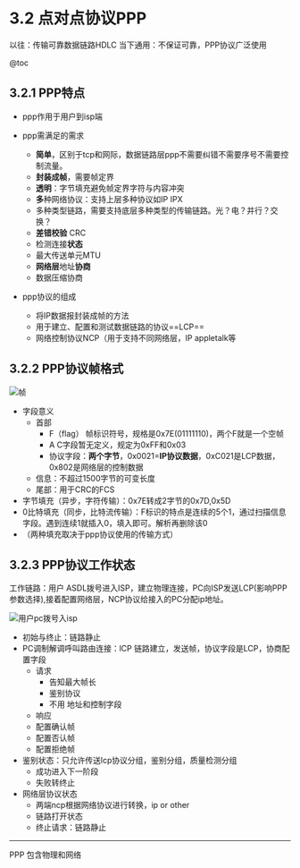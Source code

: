 # 3.2 点对点协议PPP

以往：传输可靠数据链路HDLC
当下通用：不保证可靠，PPP协议广泛使用

@toc

## 3.2.1 PPP特点
* ppp作用于用户到isp端
* ppp需满足的需求
  * **简单**，区别于tcp和网际，数据链路层ppp不需要纠错不需要序号不需要控制流量。 
  * **封装成帧**，需要帧定界
  * **透明**：字节填充避免帧定界字符与内容冲突
  * **多**种网络协议：支持上层多种协议如IP IPX
  * 多种类型链路，需要支持底层多种类型的传输链路。光？电？并行？交换？
  * **差错校验** CRC
  * 检测连接**状态**
  * 最大传送单元MTU
  * **网络层**地址**协商**
  * 数据压缩协商
 
* ppp协议的组成
  * 将IP数据报封装成帧的方法
  * 用于建立、配置和测试数据链路的协议==LCP== 
  * 网络控制协议NCP（用于支持不同网络层，IP appletalk等


## 3.2.2 PPP协议帧格式 
![帧]($resource/%E5%B8%A7.png)
* 字段意义
  * 首部
    * F（flag） 帧标识符号，规格是0x7E(01111110)，两个F就是一个空帧
    * A C字段暂无定义，规定为0xFF和0x03
    * 协议字段：**两个字节**，0x0021=**IP协议数据**，0xC021是LCP数据，0x802是网络层的控制数据 
  * 信息：不超过1500字节的可变长度
  * 尾部：用于CRC的FCS
* 字节填充（异步，字符传输）：0x7E转成2字节的0x7D,0x5D
* 0比特填充（同步，比特流传输）：F标识的特点是连续的5个1，通过扫描信息字段。遇到连续1就插入0，填入即可。解析再删除该0
* （两种填充取决于ppp协议使用的传输方式）

## 3.2.3  PPP协议工作状态

工作链路：用户 ASDL拨号进入ISP，建立物理连接，PC向ISP发送LCP(影响PPP参数选择),接着配置网络层，NCP协议给接入的PC分配ip地址。

![用户pc拨号入isp]($resource/%E7%94%A8%E6%88%B7pc%E6%8B%A8%E5%8F%B7%E5%85%A5isp.png)

* 初始与终止：链路静止
* PC调制解调呼叫路由连接：lCP 链路建立，发送帧，协议字段是LCP，协商配置字段
  * 请求
    * 告知最大帧长
    * 鉴别协议
    * 不用 地址和控制字段
  *  响应 
    *  配置确认帧
    * 配置否认帧
    * 配置拒绝帧
* 鉴别状态：只允许传送lcp协议分组，鉴别分组，质量检测分组
  * 成功进入下一阶段
  * 失败转终止
* 网络层协议状态
  * 两端ncp根据网络协议进行转换，ip or other
  * 链路打开状态
  * 终止请求：链路静止 


---
PPP 包含物理和网络